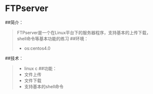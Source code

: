 # FTPserver
##简介：
> FTPserver是一个在Linux平台下的服务器程序，支持基本的上传下载，shell命令等基本功能的练习
##环境：
> * os:centos4.0

##技术：
> * linux c
##功能：
> * 文件上传
> * 文件下载
> * 支持基本的shell命令
